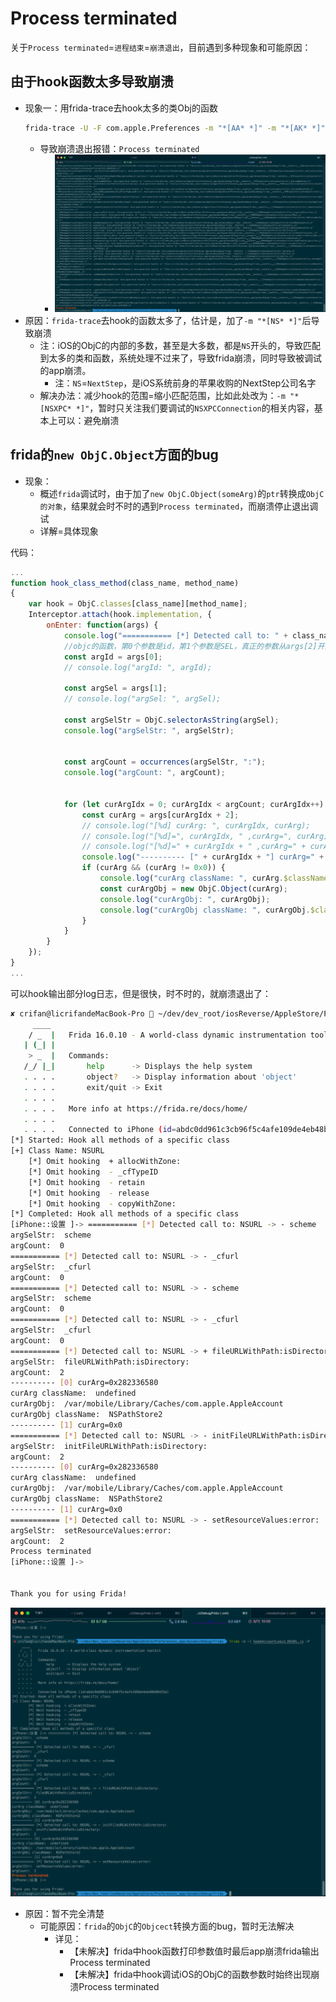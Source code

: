 # Process terminated

关于`Process terminated`=`进程结束`=`崩溃退出`，目前遇到多种现象和可能原因：

## 由于hook函数太多导致崩溃

* 现象一：用frida-trace去hook太多的类Obj的函数
  ```bash
  frida-trace -U -F com.apple.Preferences -m "*[AA* *]" -m "*[AK* *]" -m "*[AS* *]" -m "*[NS* *]" -M "-[ASDBundle copyWithZone:]" -M "-[ASDInstallationEvent copyWithZone:]"
  ```
  * 导致崩溃退出报错：`Process terminated`
    * ![frida_trace_add_ns](../../assets/img/frida_trace_add_ns.png)
* 原因：`frida-trace`去hook的函数太多了，估计是，加了`-m "*[NS* *]"`后导致崩溃
  * 注：iOS的ObjC的内部的多数，甚至是大多数，都是`NS`开头的，导致匹配到太多的类和函数，系统处理不过来了，导致frida崩溃，同时导致被调试的app崩溃。
    * 注：`NS`=`NextStep`，是iOS系统前身的苹果收购的NextStep公司名字
  * 解决办法：减少hook的范围=缩小匹配范围，比如此处改为：`-m "*[NSXPC* *]"`，暂时只关注我们要调试的`NSXPCConnection`的相关内容，基本上可以：避免崩溃

## frida的`new ObjC.Object`方面的bug

* 现象：
  * 概述`frida`调试时，由于加了`new ObjC.Object(someArg)`的`ptr`转换成`ObjC的对象`，结果就会时不时的遇到`Process terminated`，而崩溃停止退出调试
  * 详解=具体现象

代码：

```js
...
function hook_class_method(class_name, method_name)
{
    var hook = ObjC.classes[class_name][method_name];
    Interceptor.attach(hook.implementation, {
        onEnter: function(args) {
            console.log("=========== [*] Detected call to: " + class_name + " -> " + method_name);
            //objc的函数，第0个参数是id，第1个参数是SEL，真正的参数从args[2]开始
            const argId = args[0];
            // console.log("argId: ", argId);

            const argSel = args[1];
            // console.log("argSel: ", argSel);

            const argSelStr = ObjC.selectorAsString(argSel);
            console.log("argSelStr: ", argSelStr);


            const argCount = occurrences(argSelStr, ":");
            console.log("argCount: ", argCount);


            for (let curArgIdx = 0; curArgIdx < argCount; curArgIdx++) {
                const curArg = args[curArgIdx + 2];
                // console.log("[%d] curArg: ", curArgIdx, curArg);
                // console.log("[%d]=", curArgIdx, " ,curArg=", curArg);
                // console.log("[%d]=" + curArgIdx + " ,curArg=" + curArg);
                console.log("---------- [" + curArgIdx + "] curArg=" + curArg);
                if (curArg && (curArg != 0x0)) {
                    console.log("curArg className: ", curArg.$className);
                    const curArgObj = new ObjC.Object(curArg);
                    console.log("curArgObj: ", curArgObj);
                    console.log("curArgObj className: ", curArgObj.$className);
                }
            }
        }
    });
}
...
```

可以hook输出部分log日志，但是很快，时不时的，就崩溃退出了：

```bash
✘ crifan@licrifandeMacBook-Pro  ~/dev/dev_root/iosReverse/AppleStore/Preferences_app/dynamicDebug/frida  frida -U -l hookAccountLogin_NSURL.js -F
     ____
    / _  |   Frida 16.0.10 - A world-class dynamic instrumentation toolkit
   | (_| |
    > _  |   Commands:
   /_/ |_|       help      -> Displays the help system
   . . . .       object?   -> Display information about 'object'
   . . . .       exit/quit -> Exit
   . . . .
   . . . .   More info at https://frida.re/docs/home/
   . . . .
   . . . .   Connected to iPhone (id=abdc0dd961c3cb96f5c4afe109de4eb48b88433a)
[*] Started: Hook all methods of a specific class
[+] Class Name: NSURL
    [*] Omit hooking  + allocWithZone:
    [*] Omit hooking  - _cfTypeID
    [*] Omit hooking  - retain
    [*] Omit hooking  - release
    [*] Omit hooking  - copyWithZone:
[*] Completed: Hook all methods of a specific class
[iPhone::设置 ]-> =========== [*] Detected call to: NSURL -> - scheme
argSelStr:  scheme
argCount:  0
=========== [*] Detected call to: NSURL -> - _cfurl
argSelStr:  _cfurl
argCount:  0
=========== [*] Detected call to: NSURL -> - scheme
argSelStr:  scheme
argCount:  0
=========== [*] Detected call to: NSURL -> - _cfurl
argSelStr:  _cfurl
argCount:  0
=========== [*] Detected call to: NSURL -> + fileURLWithPath:isDirectory:
argSelStr:  fileURLWithPath:isDirectory:
argCount:  2
---------- [0] curArg=0x282336580
curArg className:  undefined
curArgObj:  /var/mobile/Library/Caches/com.apple.AppleAccount
curArgObj className:  NSPathStore2
---------- [1] curArg=0x0
=========== [*] Detected call to: NSURL -> - initFileURLWithPath:isDirectory:
argSelStr:  initFileURLWithPath:isDirectory:
argCount:  2
---------- [0] curArg=0x282336580
curArg className:  undefined
curArgObj:  /var/mobile/Library/Caches/com.apple.AppleAccount
curArgObj className:  NSPathStore2
---------- [1] curArg=0x0
=========== [*] Detected call to: NSURL -> - setResourceValues:error:
argSelStr:  setResourceValues:error:
argCount:  2
Process terminated
[iPhone::设置 ]->


Thank you for using Frida!
```

![frida_objc_process_terminated](../../assets/img/frida_objc_process_terminated.png)

* 原因：暂不完全清楚
  * 可能原因：`frida`的`ObjC`的`Objcect`转换方面的bug，暂时无法解决
    * 详见：
      * 【未解决】frida中hook函数打印参数值时最后app崩溃frida输出Process terminated
      * 【未解决】frida中hook调试iOS的ObjC的函数参数时始终出现崩溃Process terminated
